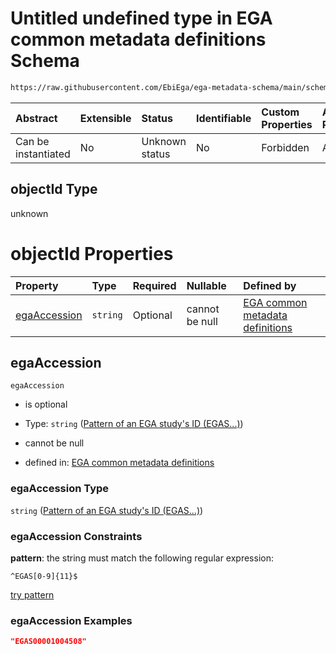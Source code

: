 # Untitled undefined type in EGA common metadata definitions Schema

```txt
https://raw.githubusercontent.com/EbiEga/ega-metadata-schema/main/schemas/EGA.common-definitions.json#/definitions/objectIdAndObjectTypeCheck/anyOf/3/properties/objectId
```



| Abstract            | Extensible | Status         | Identifiable | Custom Properties | Additional Properties | Access Restrictions | Defined In                                                                                           |
| :------------------ | :--------- | :------------- | :----------- | :---------------- | :-------------------- | :------------------ | :--------------------------------------------------------------------------------------------------- |
| Can be instantiated | No         | Unknown status | No           | Forbidden         | Allowed               | none                | [EGA.common-definitions.json\*](../../../schemas/EGA.common-definitions.json "open original schema") |

## objectId Type

unknown

# objectId Properties

| Property                      | Type     | Required | Nullable       | Defined by                                                                                                                                                                                                                                                                                                                                                                                                                             |
| :---------------------------- | :------- | :------- | :------------- | :------------------------------------------------------------------------------------------------------------------------------------------------------------------------------------------------------------------------------------------------------------------------------------------------------------------------------------------------------------------------------------------------------------------------------------- |
| [egaAccession](#egaaccession) | `string` | Optional | cannot be null | [EGA common metadata definitions](ega-12-definitions-check-that-the-objectids-accession-pattern-and-objecttype-match-anyof-study-objectid-and-objecttype-check-properties-objectid-properties-pattern-of-an-ega-studys-id-egas.md "https://raw.githubusercontent.com/EbiEga/ega-metadata-schema/main/schemas/EGA.common-definitions.json#/definitions/objectIdAndObjectTypeCheck/anyOf/3/properties/objectId/properties/egaAccession") |

## egaAccession



`egaAccession`

*   is optional

*   Type: `string` ([Pattern of an EGA study's ID (EGAS...)](ega-12-definitions-check-that-the-objectids-accession-pattern-and-objecttype-match-anyof-study-objectid-and-objecttype-check-properties-objectid-properties-pattern-of-an-ega-studys-id-egas.md))

*   cannot be null

*   defined in: [EGA common metadata definitions](ega-12-definitions-check-that-the-objectids-accession-pattern-and-objecttype-match-anyof-study-objectid-and-objecttype-check-properties-objectid-properties-pattern-of-an-ega-studys-id-egas.md "https://raw.githubusercontent.com/EbiEga/ega-metadata-schema/main/schemas/EGA.common-definitions.json#/definitions/objectIdAndObjectTypeCheck/anyOf/3/properties/objectId/properties/egaAccession")

### egaAccession Type

`string` ([Pattern of an EGA study's ID (EGAS...)](ega-12-definitions-check-that-the-objectids-accession-pattern-and-objecttype-match-anyof-study-objectid-and-objecttype-check-properties-objectid-properties-pattern-of-an-ega-studys-id-egas.md))

### egaAccession Constraints

**pattern**: the string must match the following regular expression:&#x20;

```regexp
^EGAS[0-9]{11}$
```

[try pattern](https://regexr.com/?expression=%5EEGAS%5B0-9%5D%7B11%7D%24 "try regular expression with regexr.com")

### egaAccession Examples

```json
"EGAS00001004508"
```

